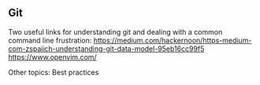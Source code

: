 ## Git

Two useful links for understanding git and dealing with a common command line frustration:
https://medium.com/hackernoon/https-medium-com-zspajich-understanding-git-data-model-95eb16cc99f5
https://www.openvim.com/

Other topics:
Best practices
